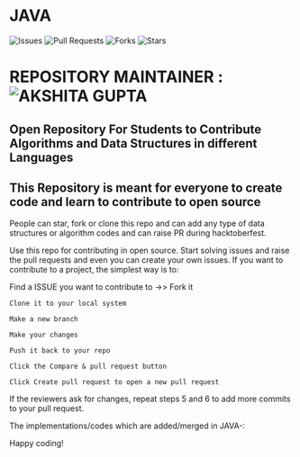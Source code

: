 # JAVA

![Issues](https://img.shields.io/github/issues/akshitagit/JAVA)
![Pull Requests](https://img.shields.io/github/issues-pr/akshitagit/JAVA)
![Forks](https://img.shields.io/github/forks/akshitagit/JAVA)
![Stars](https://img.shields.io/github/stars/akshitagit/JAVA)


# REPOSITORY MAINTAINER : ![AKSHITA GUPTA](https://github.com/akshitagupta15june) 

## Open Repository For Students to Contribute Algorithms and Data Structures in different Languages

## This Repository is meant for everyone to create code and learn to contribute to open source

People can star, fork or clone this repo and can add any type of data structures or algorithm codes and can raise PR during hacktoberfest.

Use this repo for contributing in open source.
Start solving issues and raise the pull requests and even you can create your own issues.
If you want to contribute to a project, the simplest way is to:

Find a ISSUE you want to contribute to ->> Fork it

    Clone it to your local system

    Make a new branch

    Make your changes

    Push it back to your repo

    Click the Compare & pull request button

    Click Create pull request to open a new pull request

If the reviewers ask for changes, repeat steps 5 and 6 to add more commits to your pull request.

The implementations/codes which are added/merged in JAVA-:



Happy coding!
